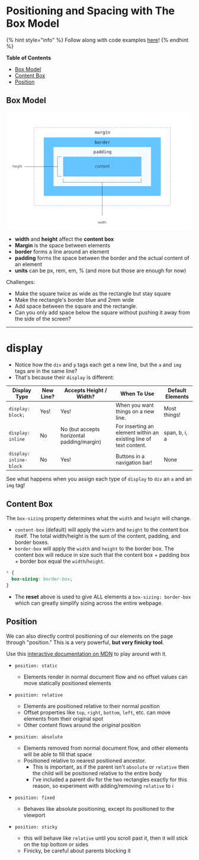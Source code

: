 # Positioning and Spacing with The Box Model

{% hint style="info" %}
Follow along with code examples [here](https://github.com/The-Marcy-Lab-School/2-0-2-css-positioning)!
{% endhint %}

**Table of Contents**
- [Box Model](#box-model)
- [Content Box](#content-box)
- [Position](#position)

## Box Model

![The box model showing the margin, border, padding, and content. The width and height affect the content box by default](./img/margin-padding-content.png)

- **width** and **height** affect the **content box**
- **Margin** is the space between elements
- **border** forms a line around an element
- **padding** forms the space between the border and the actual content of an element
- **units** can be px, rem, em, % (and more but those are enough for now)

Challenges:
- Make the square twice as wide as the rectangle but stay square
- Make the rectangle's border blue and 2rem wide
- Add space between the square and the rectangle. 
- Can you only add space below the square without pushing it away from the side of the screen?

-----------------------------------------
# display
* Notice how the `div` and `p` tags each get a new line, but the `a` and `img` tags are in the same line? 
* That's because their `display` is different:

| Display Type            | New Line? | Accepts Height / Width?                    | When To Use                                                       | Default Elements |
| ----------------------- | --------- | ------------------------------------------ | ----------------------------------------------------------------- | ---------------- |
| `display: block;`       | Yes!      | Yes!                                       | When you want things on a new line.                               | Most things!     |
| `display: inline`       | No        | No (but accepts horizontal padding/margin) | For inserting an element within an existing line of text content. | span, b, i, a    |
| `display: inline-block` | No        | Yes!                                       | Buttons in a navigation bar!                                      | None             |


See what happens when you assign each type of `display` to `div` an `a` and an `img` tag! 

## Content Box 

The `box-sizing` property determines what the `width` and `height` will change.
* `content-box` (default) will apply the `width` and `height` to the content box itself. The total width/height is the sum of the content, padding, and border boxes.
* `border-box` will apply the `width` and `height` to the border box. The content box will reduce in size such that the content box + padding box + border box equal the `width`/`height`.

```css
* {
  box-sizing: border-box;
}
```

* The **reset** above is used to give ALL elements a `box-sizing: border-box` which can greatly simplify sizing across the entire webpage.

## Position
We can also directly control positioning of our elements on the page through "position." This is a very powerful, **but very finicky tool**.

Use this [interactive documentation on MDN](https://developer.mozilla.org/en-US/docs/Web/CSS/position) to play around with it.

- `position: static`
  - Elements render in normal document flow and no offset values can move statically positioned elements
- `position: relative`
  - Elements are positioned relative to their normal position
  - Offset properties like `top`, `right`, `bottom`, `left`, etc. can move elements from their original spot
  - Other content flows around the *original* position

- `position: absolute`
  - Elements removed from normal document flow, and other elements will be able to fill that space
  - Positioned relative to nearest positioned ancestor.
    - This is important, as if the parent isn't `absolute` or `relative` then the child will be positioned relative to the entire body
    - I've included a parent div for the two rectangles exactly for this reason, so experiment with adding/removing `relative` to i

- `position: fixed`
  - Behaves like absolute positioning, except its positioned to the viewport

- `position: sticky`
  - this will behave like `relative` until you scroll past it, then it will stick on the top bottom or sides
  - Finicky, be careful about parents blocking it